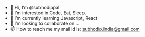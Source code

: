 - 👋 Hi, I’m @subhodippal
- 👀 I’m interested in Code, Eat, Sleep.
- 🌱 I’m currently learning Javascript, React
- 💞️ I’m looking to collaborate on ...
- 📫 How to reach me my mail id is: subhodip.india@gmail.com

<!---
subhodippal/subhodippal is a ✨ special ✨ repository because its `README.md` (this file) appears on your GitHub profile.
You can click the Preview link to take a look at your changes.
--->
